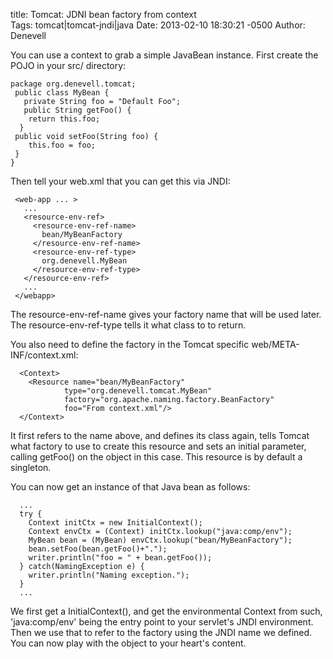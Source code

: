 title: Tomcat: JDNI bean factory from context  
Tags: tomcat|tomcat-jndi|java
Date: 2013-02-10 18:30:21 -0500 
Author: Denevell

You can use a context to grab a simple JavaBean instance. First create the POJO in your src/ directory:

    package org.denevell.tomcat;
     public class MyBean {
       private String foo = "Default Foo";
       public String getFoo() {
        return this.foo;
      }
     public void setFoo(String foo) {
        this.foo = foo;
     }
    }

Then tell your web.xml that you can get this via JNDI:

     <web-app ... >
       ...
       <resource-env-ref>
         <resource-env-ref-name>
           bean/MyBeanFactory
         </resource-env-ref-name>
         <resource-env-ref-type>
           org.denevell.MyBean
         </resource-env-ref-type>
       </resource-env-ref>
       ...
     </webapp>

The resource-env-ref-name gives your factory name that will be used later. The resource-env-ref-type tells it what class to to return.

You also need to define the factory in the Tomcat specific web/META-INF/context.xml:

      <Context>
        <Resource name="bean/MyBeanFactory"
                type="org.denevell.tomcat.MyBean"
                factory="org.apache.naming.factory.BeanFactory"
                foo="From context.xml"/>
      </Context>

It first refers to the name above, and defines its class again, tells Tomcat what factory to use to create this resource and sets an initial parameter, calling getFoo() on the object in this case. This resource is by default a singleton.

You can now get an instance of that Java bean as follows:

      ...
      try {
        Context initCtx = new InitialContext();
        Context envCtx = (Context) initCtx.lookup("java:comp/env");
        MyBean bean = (MyBean) envCtx.lookup("bean/MyBeanFactory");
        bean.setFoo(bean.getFoo()+".");
        writer.println("foo = " + bean.getFoo());
      } catch(NamingException e) {
        writer.println("Naming exception.");
      }
      ...

We first get a InitialContext(), and get the environmental Context from such, 'java:comp/env' being the entry point to your servlet's JNDI environment. Then we use that to refer to the factory using the JNDI name we defined. You can now play with the object to your heart's content.
